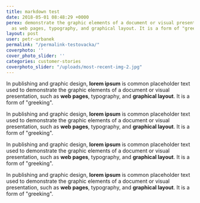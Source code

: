 ```yaml
---
title: markdown test
date: 2018-05-01 08:48:29 +0000
perex: demonstrate the graphic elements of a document or visual presentation, such
  as web pages, typography, and graphical layout. It is a form of "greeking".
layout: post
user: petr-urbanek
permalink: "/permalink-testovacka/"
coverphoto: ''
cover_photo_slider: ''
categories: customer-stories
coverphoto_slider: "/uploads/most-recent-img-2.jpg"
---
```

In publishing and graphic design, **lorem ipsum** is common placeholder text used to demonstrate the graphic elements of a document or visual presentation, such as **web pages**, typography, and **graphical layout**. It is a form of "greeking".

In publishing and graphic design, **lorem ipsum** is common placeholder text used to demonstrate the graphic elements of a document or visual presentation, such as **web pages**, typography, and **graphical layout**. It is a form of "greeking".

In publishing and graphic design, **lorem ipsum** is common placeholder text used to demonstrate the graphic elements of a document or visual presentation, such as **web pages**, typography, and **graphical layout**. It is a form of "greeking".

In publishing and graphic design, **lorem ipsum** is common placeholder text used to demonstrate the graphic elements of a document or visual presentation, such as **web pages**, typography, and **graphical layout**. It is a form of "greeking".